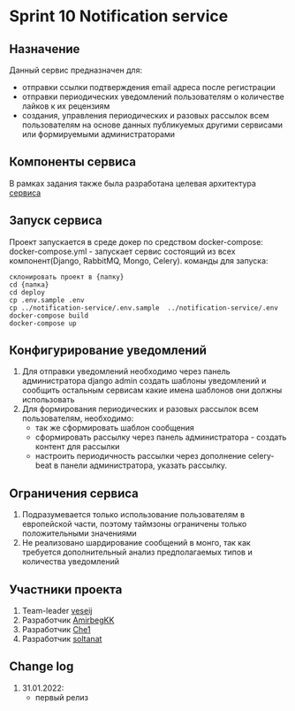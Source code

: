 # Sprint 10 Notification service
## Назначение
Данный сервис предназначен для:
- отправки ссылки подтверждения email адреса после регистрации
- отправки периодических уведомлений пользователям о количестве лайков к их рецензиям
- создания, управления периодических и разовых рассылок всем пользователям на основе данных публикуемых другими сервисами или формируемыми администраторами

## Компоненты сервиса
В рамках задания также была разработана целевая архитектура [сервиса](Docs/architecture/to_be.md)

## Запуск сервиса
Проект запускается в среде докер по средством docker-compose: 
docker-compose.yml - запускает сервис состоящий из всех компонент(Django, RabbitMQ, Mongo, Celery). команды для запуска: 
```
склонировать проект в {папку}
cd {папка}
cd deploy
cp .env.sample .env
cp ../notification-service/.env.sample  ../notification-service/.env
docker-compose build
docker-compose up
```
## Конфигурирование уведомлений
1. Для отправки уведомлений необходимо через панель администратора django admin создать шаблоны уведомлений и сообщить остальным сервисам какие имена шаблонов они должны использовать
2. Для формирования периодических и разовых рассылок всем пользователям, необходимо:
    - так же сформировать шаблон сообщения
    - сформировать рассылку через панель администратора - создать контент для рассылки
    - настроить периодичность рассылки через дополнение celery-beat в панели администратора, указать рассылку.

## Ограничения сервиса
1. Подразумевается только использование пользователям в европейской части, поэтому таймзоны ограничены только положительными значениями
2. Не реализовано шардирование сообщений в монго, так как требуется дополнительный анализ предполагаемых типов и количества уведомлений

## Участники проекта
1. Team-leader [veseij](https://github.com/veselij)
2. Разработчик [AmirbegKK](https://github.com/AmirbegKK)
3. Разработчик [Che1](https://github.com/Che1)
4. Разработчик [soltanat](https://github.com/soltanat)

## Change log
1. 31.01.2022:
    - первый релиз